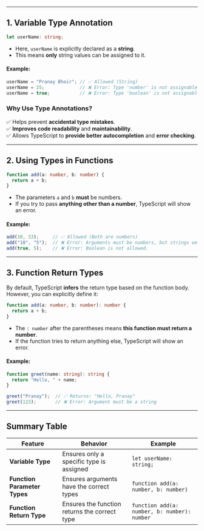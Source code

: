 

---

## **1. Variable Type Annotation**
```typescript
let userName: string;
```
- Here, `userName` is explicitly declared as a **string**.
- This means **only** string values can be assigned to it.

#### **Example:**
```typescript
userName = "Pranay Bhoir"; // ✅ Allowed (String)
userName = 25;             // ❌ Error: Type 'number' is not assignable to type 'string'
userName = true;           // ❌ Error: Type 'boolean' is not assignable to type 'string'
```

### **Why Use Type Annotations?**
✅ Helps prevent **accidental type mistakes**.  
✅ **Improves code readability** and **maintainability**.  
✅ Allows TypeScript to **provide better autocompletion** and **error checking**.

---

## **2. Using Types in Functions**
```typescript
function add(a: number, b: number) {
  return a + b;
}
```
- The parameters `a` and `b` **must** be numbers.
- If you try to pass **anything other than a number**, TypeScript will show an error.

#### **Example:**
```typescript
add(10, 33);     // ✅ Allowed (Both are numbers)
add("10", "5");  // ❌ Error: Arguments must be numbers, but strings were passed.
add(true, 5);    // ❌ Error: Boolean is not allowed.
```

---

## **3. Function Return Types**
By default, TypeScript **infers** the return type based on the function body. However, you can explicitly define it:

```typescript
function add(a: number, b: number): number {
  return a + b;
}
```
- The `: number` after the parentheses means **this function must return a number**.
- If the function tries to return anything else, TypeScript will show an error.

#### **Example:**
```typescript
function greet(name: string): string {
  return "Hello, " + name;
}

greet("Pranay");  // ✅ Returns: "Hello, Pranay"
greet(123);       // ❌ Error: Argument must be a string
```

---

## **Summary Table**
| Feature                      | Behavior                                      | Example                                      |
| ---------------------------- | --------------------------------------------- | -------------------------------------------- |
| **Variable Type**            | Ensures only a specific type is assigned      | `let userName: string;`                      |
| **Function Parameter Types** | Ensures arguments have the correct types      | `function add(a: number, b: number)`         |
| **Function Return Type**     | Ensures the function returns the correct type | `function add(a: number, b: number): number` |

